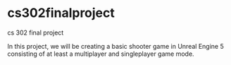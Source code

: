 # cs302finalproject
cs 302 final project

In this project, we will be creating a basic shooter game in Unreal Engine 5 consisting of at least a multiplayer and singleplayer game mode.
